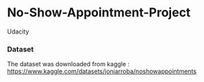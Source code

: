 # No-Show-Appointment-Project
Udacity 








### Dataset
The dataset was downloaded from kaggle : https://www.kaggle.com/datasets/joniarroba/noshowappointments 
